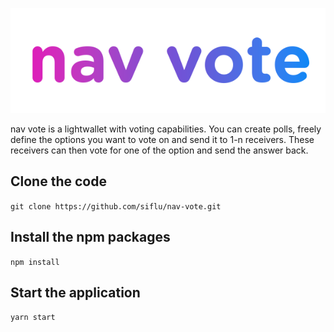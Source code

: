 ![alt text](https://github.com/siflu/nav-vote/blob/main/src/assets/logo.png?raw=true)



nav vote is a lightwallet with voting capabilities.
You can create polls, freely define the options you want to vote on and send it to 1-n receivers.
These receivers can then vote for one of the option and send the answer back.

## Clone the code
`git clone https://github.com/siflu/nav-vote.git`

## Install the npm packages
`npm install`

## Start the application
`yarn start`
